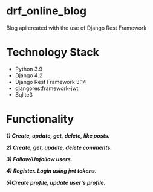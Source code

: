 # drf_online_blog
Blog api created with the use of Django Rest Framework

# Technology Stack
- Python 3.9
- Django 4.2
- Django Rest Framework 3.14
- djangorestframework-jwt
- Sqlite3

# Functionality
___1) Create, update, get, delete, like posts.___

___2) Create, get, update, delete comments.___

___3) Follow/Unfollow users.___

___4) Register. Login using jwt tokens.___

___5)Create profile, update user's profile.___
